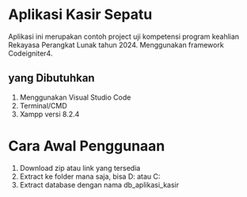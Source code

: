 # Aplikasi Kasir Sepatu

Aplikasi ini merupakan contoh project uji kompetensi program keahlian Rekayasa Perangkat Lunak tahun 2024.
Menggunakan framework Codeigniter4.

## yang Dibutuhkan

1. Menggunakan Visual Studio Code
2. Terminal/CMD
3. Xampp versi 8.2.4

 # Cara Awal Penggunaan
 1. Download zip atau link yang tersedia
 2. Extract ke folder mana saja, bisa D: atau C:
 3. Extract database dengan nama db_aplikasi_kasir
